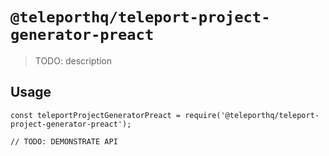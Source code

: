 # `@teleporthq/teleport-project-generator-preact`

> TODO: description

## Usage

```
const teleportProjectGeneratorPreact = require('@teleporthq/teleport-project-generator-preact');

// TODO: DEMONSTRATE API
```
